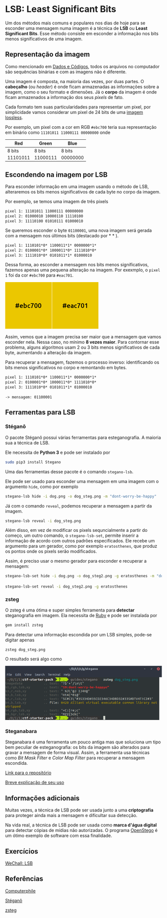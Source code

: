 # LSB: Least Significant Bits

Um dos métodos mais comuns e populares nos dias de hoje para se esconder uma mensagem numa imagem é a técnica de __LSB__ ou __Least Significant Bits__. Esse método consiste em esconder a informação nos bits menos significativos de uma imagem.

## Representação da imagem

Como mencionado em [Dados e Códigos](../encodings/introduction.md), todos os arquivos no computador são sequências binárias e com as imagens não é diferente.   

Uma imagem é composta, na maioria das vezes, por duas partes. O __cabeçalho__ (ou _header_) é onde ficam armazenadas as informações sobre a imagem, como o seu formato e dimensões. Já o __corpo__ da imagem é onde ficam armazenados a informação dos seus _pixels_ de fato.

Cada formato tem suas particularidades para representar um pixel, por simplicidade vamos considerar um  pixel de 24 bits de uma [imagem lossless](https://en.wikipedia.org/wiki/Lossless_compression).

Por exemplo, um pixel com a cor em RGB `#ebc700` teria sua representação em binário como `11101011 11000111 00000000` onde

|  Red   |  Green |  Blue  |
| -----  | ------ | -----  |
| 8 bits | 8 bits | 8 bits |
|11101011|11000111|00000000|

## Escondendo na imagem por LSB
Para esconder informação em uma imagem usando o método de LSB, alteraremos os bits menos significativos de cada byte no corpo da imagem.

Por exemplo, se temos uma imagem de três pixels
```
pixel 1: 11101011 11000111 00000000
pixel 2: 01000010 10000110 11110100
pixel 3: 11110100 01010111 01000010
```
Se queremos esconder o byte `01100001`, uma nova imagem será gerada com a mensagem nos últimos bits (destacado por \* \* ).
```
pixel 1: 1110101*0* 1100011*1* 0000000*1*
pixel 2: 0100001*0* 1000011*0* 1111010*0*
pixel 3: 1111010*0* 0101011*1* 01000010
```

Dessa forma, ao esconder a mensagem nos bits menos significativos, fazemos apenas uma pequena alteração na imagem. Por exexmplo, o `pixel 1` foi da cor `#ebc700` para `#eac701`.

![](lsb_diff.png)

Assim, vemos que a imagem precisa ser maior que a mensagem que vamos esconder nela. Nessa caso, no mínimo __8 vezes maior__. Para contornar esse problema, alguns algoritmos usam 2 ou 3 bits menos significativos de cada byte, aumentando a alteração da imagem.

Para recuperar a mensagem, fazemos o processo inverso: identificando os bits menos significativos no corpo e remontando em bytes.

```
pixel 1: 1110101*0* 1100011*1* 0000000*1*
pixel 2: 0100001*0* 1000011*0* 1111010*0*
pixel 3: 1111010*0* 0101011*1* 01000010

-> mensagem: 01100001
```

## Ferramentas para LSB

### Stéganô

O pacote Stéganô possui várias ferramentas para esteganografia. A maioria sua a técnica de LSB.

Ele necessita de __Python 3__ e pode ser instalado por
```bash
sudo pip3 install Stegano
```

Uma das ferramentas desse pacote é o comando `stegano-lsb`.

Ele pode ser usado para esconder uma mensagem em uma imagem com o argumento `hide`, como por exemplo

```bash
stegano-lsb hide -i dog.png -o dog_steg.png -m "dont-worry-be-happy"
```
Já com o comando `reveal`, podemos recuperar a mensagem a partir da imagem.
```bash
stegano-lsb reveal -i dog_steg.png
```

Além disso, em vez de modificar os pixels sequncialmente a partir do começo, um outro comando, o `stegano-lsb-set`, permite inserir a informação de acordo com outros padrões especificados. Ele recebe um argumento para um gerador, como por exemplo `eratosthenes`, que produz os pontos onde os pixels serão modificados.

Assim, é preciso usar o mesmo gerador para esconder e recuperar a mensagem:

```bash
stegano-lsb-set hide -i dog.png -o dog_steg2.png -g eratosthenes -m "dont-worry-be-happy"

stegano-lsb-set reveal -i dog_steg2.png -g eratosthenes
```

### zsteg

O zsteg é uma ótima e super simples ferramenta para __detectar__ steganografia em imagem. Ela necessita de [Ruby](https://www.ruby-lang.org/pt/documentation/installation/) e pode ser instalada por

```bash
gem install zsteg
```

Para detectar uma informação escondida por um LSB simples, pode-se digitar apenas

```
zsteg dog_steg.png
```

O resultado será algo como

![](zsteg-example.png)

### Steganabara

Steganabara é uma ferramenta um pouco antiga mas que soluciona um tipo bem peculiar de esteganografia: os bits da imagem são alterados para gravar a mensagem de forma visual. Assim, a ferramenta usa técnicas como _Bit Mask Filter_ e _Color Map Filter_ para recuperar a mensagem escondida.

[Link para o repositório](https://github.com/quangntenemy/Steganabara)

[Breve explicação de seu uso](http://wechall.blogspot.com/2007/11/steganabara-explained.html)

## Informações adicionais

Muitas vezes, a técnica de LSB pode ser usada junto a uma __criptografia__ para proteger ainda mais a mensagem e dificultar sua detecção.

Na vida real, a técnica de LSB pode ser usada como __marca d'água digital__ para detectar cópias de mídias não autorizadas. O programa [OpenStego](https://www.openstego.com/) é um ótimo exemplo de software com essa finalidade.

## Exercícios
[WeChall: LSB](https://www.wechall.net/challenge/training/stegano/LSB/index.php)

## Referências

[Computerphile](https://www.youtube.com/watch?v=TWEXCYQKyDc&t=329s)

[Stéganô](https://wiki.cedricbonhomme.org/security:steganography?do=)

[zsteg](https://github.com/zed-0xff/zsteg)
